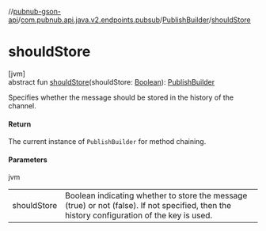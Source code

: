 //[pubnub-gson-api](../../../index.md)/[com.pubnub.api.java.v2.endpoints.pubsub](../index.md)/[PublishBuilder](index.md)/[shouldStore](should-store.md)

# shouldStore

[jvm]\
abstract fun [shouldStore](should-store.md)(shouldStore: [Boolean](https://docs.oracle.com/javase/8/docs/api/java/lang/Boolean.html)): [PublishBuilder](index.md)

Specifies whether the message should be stored in the history of the channel.

#### Return

The current instance of `PublishBuilder` for method chaining.

#### Parameters

jvm

| | |
|---|---|
| shouldStore | Boolean indicating whether to store the message (true) or not (false). If not specified, then the history configuration of the key is used. |

